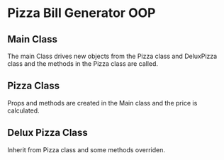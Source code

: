 # Pizza Bill Generator OOP
## Main Class
The main Class drives new objects from the Pizza class and DeluxPizza class and the methods in the Pizza class are called.
## Pizza Class
Props and methods are created in the Main class and the price is calculated.
## Delux Pizza Class
Inherit from Pizza class and some methods overriden.

